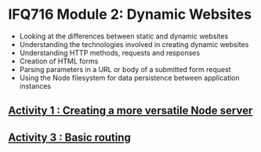 # IFQ716 Module 2: Dynamic Websites

- Looking at the differences between static and dynamic websites
- Understanding the technologies involved in creating dynamic websites
- Understanding HTTP methods, requests and responses
- Creation of HTML forms
- Parsing parameters in a URL or body of a submitted form request
- Using the Node filesystem for data persistence between application instances


## [Activity 1 : Creating a more versatile Node server](https://github.com/darren-2016/IFQ716/tree/main/Module2/Activity1#activity-1-creating-a-more-versatile-node-server)
## [Activity 3 : Basic routing](https://github.com/darren-2016/IFQ716/blob/main/Module2/Activity3/README.md#ifq716-module-2---activity-3-basic-routing)

